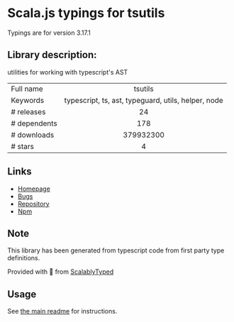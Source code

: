 
# Scala.js typings for tsutils

Typings are for version 3.17.1

## Library description:
utilities for working with typescript's AST

|                    |                 |
| ------------------ | :-------------: |
| Full name          | tsutils |
| Keywords           | typescript, ts, ast, typeguard, utils, helper, node |
| # releases         | 24 |
| # dependents       | 178 |
| # downloads        | 379932300 |
| # stars            | 4 |

## Links
- [Homepage](https://github.com/ajafff/tsutils#readme)
- [Bugs](https://github.com/ajafff/tsutils/issues)
- [Repository](https://github.com/ajafff/tsutils)
- [Npm](https://www.npmjs.com/package/tsutils)
    


## Note
This library has been generated from typescript code from first party type definitions.

Provided with :purple_heart: from [ScalablyTyped](https://github.com/oyvindberg/ScalablyTyped)

## Usage
See [the main readme](../../readme.md) for instructions.



